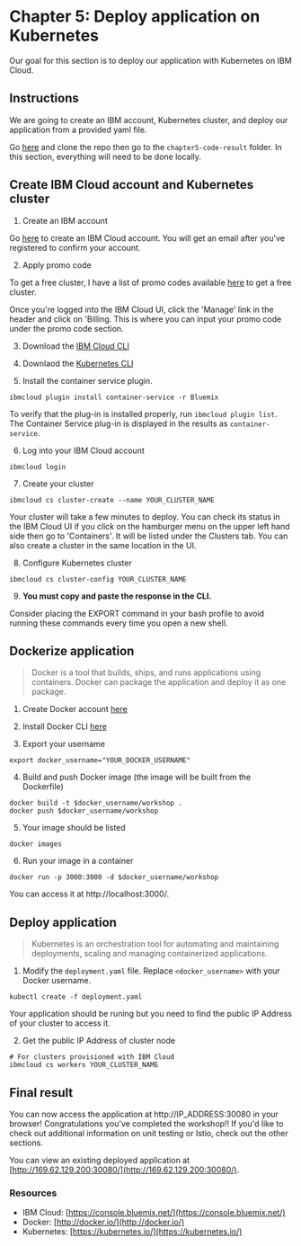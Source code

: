 # Chapter 5: Deploy application on Kubernetes

Our goal for this section is to deploy our application with Kubernetes on IBM Cloud. 

## Instructions

We are going to create an IBM account, Kubernetes cluster, and deploy our application from a provided yaml file. 

Go [here](https://github.com/rizcheldayao/workshop) and clone the repo then go to the `chapter5-code-result` folder. In this section, everything will need to be done locally. 

## Create IBM Cloud account and Kubernetes cluster

1. Create an IBM account

Go [here](https://ibm.biz/BdYDAi) to create an IBM Cloud account. You will get an email after you've registered to confirm your account. 

2. Apply promo code

To get a free cluster, I have a list of promo codes available [here](https://docs.google.com/spreadsheets/d/1TxSqPpL2BZhntPWLKinskJeUnoVVfU48Q9m8LXrbU64/edit?usp=sharing) to get a free cluster. 

Once you're logged into the IBM Cloud UI, click the 'Manage' link in the header and click on 'Billing. This is where you can input your promo code under the promo code section.

3. Download the [IBM Cloud CLI](https://console.bluemix.net/docs/cli/reference/bluemix_cli/get_started.html#getting-started)

4. Downlaod the [Kubernetes CLI](https://kubernetes.io/docs/tasks/tools/install-kubectl/)

5. Install the container service plugin.
```
ibmcloud plugin install container-service -r Bluemix
```

To verify that the plug-in is installed properly, run `ibmcloud plugin list`. The Container Service plug-in is displayed in the results as `container-service`.

6. Log into your IBM Cloud account
```
ibmcloud login
```

7. Create your cluster
```
ibmcloud cs cluster-create --name YOUR_CLUSTER_NAME
```
Your cluster will take a few minutes to deploy. You can check its status in the IBM Cloud UI if you click on the hamburger menu on the upper left hand side then go to 'Containers'. It will be listed under the Clusters tab. You can also create a cluster in the same location in the UI. 

8. Configure Kubernetes cluster
```
ibmcloud cs cluster-config YOUR_CLUSTER_NAME
```

9. **You must copy and paste the response in the CLI.**

Consider placing the EXPORT command in your bash profile to avoid running these commands every time you open a new shell.


## Dockerize application

> Docker is a tool that builds, ships, and runs applications using containers. Docker can package the application and deploy it as one package. 

1. Create Docker account [here](https://cloud.docker.com/)

2. Install Docker CLI [here](https://docs.docker.com/install/)

3. Export your username
```
export docker_username="YOUR_DOCKER_USERNAME"
```

4. Build and push Docker image (the image will be built from the Dockerfile)
```
docker build -t $docker_username/workshop .
docker push $docker_username/workshop
```

5. Your image should be listed
```
docker images
```

6. Run your image in a container
```
docker run -p 3000:3000 -d $docker_username/workshop
```

You can access it at http://localhost:3000/. 

## Deploy application 

> Kubernetes is an orchestration tool for automating and maintaining deployments, scaling and managing containerized applications. 

1. Modify the `deployment.yaml` file. Replace `<docker_username>` with your Docker username.

```
kubectl create -f deployment.yaml
```

Your application should be runing but you need to find the public IP Address of your cluster to access it.

2. Get the public IP Address of cluster node
```
# For clusters provisioned with IBM Cloud
ibmcloud cs workers YOUR_CLUSTER_NAME
```

## Final result

You can now access the application at http://IP_ADDRESS:30080 in your browser! Congratulations you've completed the workshop!! If you'd like to check out additional information on unit testing or Istio, check out the other sections. 

You can view an existing deployed application at [http://169.62.129.200:30080/](http://169.62.129.200:30080/).


### Resources
- IBM Cloud: [https://console.bluemix.net/](https://console.bluemix.net/)
- Docker: [http://docker.io/](http://docker.io/)
- Kubernetes: [https://kubernetes.io/](https://kubernetes.io/)

